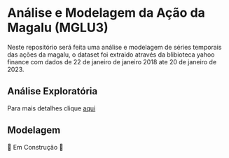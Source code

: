# Análise e Modelagem da Ação da Magalu (MGLU3)

Neste repositório será feita uma análise e modelagem de séries temporais das ações da magalu, o dataset foi extraido através da blibioteca yahoo finance com dados de 22 de janeiro de janeiro 2018 ate 20 de janeiro de 2023.

## Análise Exploratória

Para mais detalhes clique [aqui](https://github.com/gustavoramos82/analise-e-modelagem-das-a-es-magalu/blob/main/An%C3%A1lise%20Explorat%C3%B3ria.md)

## Modelagem

🚧 Em Construção 🚧

